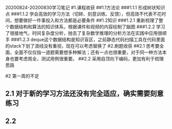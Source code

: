 20200824-20200830学习笔记
#1.课程收获
##1.1方法论
###1.1.1 形成树状知识点
###1.1.2 学会高效的学习方法（切碎、刻意训练、反馈），但高效不代表不花时间，想要做好一件事投入和方法都是必要条件
##1.2知识
###1.2.1 重新梳理了整个数据结构和算法的知识体系，根据课件和视频的内容绘制了脑图
###1.2.2 学习了很接地气，时间复杂度分析，抛去了复杂数学推理的分析方法在实践中应用很顺手
###1.2.3 deque这个数据结构是知识盲区，之前静态代码扫描工具在代码里面的stack下划了浪线没有重视，现在可以考虑替换了
#2.刷题收获
##2.1 思考要全面，全面不仅仅指一道题需要想多种解法；还有一点也很重要，对于同一种方法本身也要考虑周全，测试用例很重要。
##2.2 采用自顶向下编码，更加有利于梳理思路


#2 第一周的不足
## 2.1 对于新的学习方法还没有完全适应，确实需要刻意练习
## 2.2 
